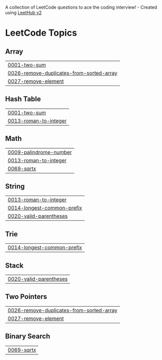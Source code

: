 A collection of LeetCode questions to ace the coding interview! - Created using [LeetHub v2](https://github.com/arunbhardwaj/LeetHub-2.0)
<!---LeetCode Topics Start-->
# LeetCode Topics
## Array
|  |
| ------- |
| [0001-two-sum](https://github.com/AbdullahaSaif/LeetCode-Solutions/tree/master/0001-two-sum) |
| [0026-remove-duplicates-from-sorted-array](https://github.com/AbdullahaSaif/LeetCode-Solutions/tree/master/0026-remove-duplicates-from-sorted-array) |
| [0027-remove-element](https://github.com/AbdullahaSaif/LeetCode-Solutions/tree/master/0027-remove-element) |
## Hash Table
|  |
| ------- |
| [0001-two-sum](https://github.com/AbdullahaSaif/LeetCode-Solutions/tree/master/0001-two-sum) |
| [0013-roman-to-integer](https://github.com/AbdullahaSaif/LeetCode-Solutions/tree/master/0013-roman-to-integer) |
## Math
|  |
| ------- |
| [0009-palindrome-number](https://github.com/AbdullahaSaif/LeetCode-Solutions/tree/master/0009-palindrome-number) |
| [0013-roman-to-integer](https://github.com/AbdullahaSaif/LeetCode-Solutions/tree/master/0013-roman-to-integer) |
| [0069-sqrtx](https://github.com/AbdullahaSaif/LeetCode-Solutions/tree/master/0069-sqrtx) |
## String
|  |
| ------- |
| [0013-roman-to-integer](https://github.com/AbdullahaSaif/LeetCode-Solutions/tree/master/0013-roman-to-integer) |
| [0014-longest-common-prefix](https://github.com/AbdullahaSaif/LeetCode-Solutions/tree/master/0014-longest-common-prefix) |
| [0020-valid-parentheses](https://github.com/AbdullahaSaif/LeetCode-Solutions/tree/master/0020-valid-parentheses) |
## Trie
|  |
| ------- |
| [0014-longest-common-prefix](https://github.com/AbdullahaSaif/LeetCode-Solutions/tree/master/0014-longest-common-prefix) |
## Stack
|  |
| ------- |
| [0020-valid-parentheses](https://github.com/AbdullahaSaif/LeetCode-Solutions/tree/master/0020-valid-parentheses) |
## Two Pointers
|  |
| ------- |
| [0026-remove-duplicates-from-sorted-array](https://github.com/AbdullahaSaif/LeetCode-Solutions/tree/master/0026-remove-duplicates-from-sorted-array) |
| [0027-remove-element](https://github.com/AbdullahaSaif/LeetCode-Solutions/tree/master/0027-remove-element) |
## Binary Search
|  |
| ------- |
| [0069-sqrtx](https://github.com/AbdullahaSaif/LeetCode-Solutions/tree/master/0069-sqrtx) |
<!---LeetCode Topics End-->